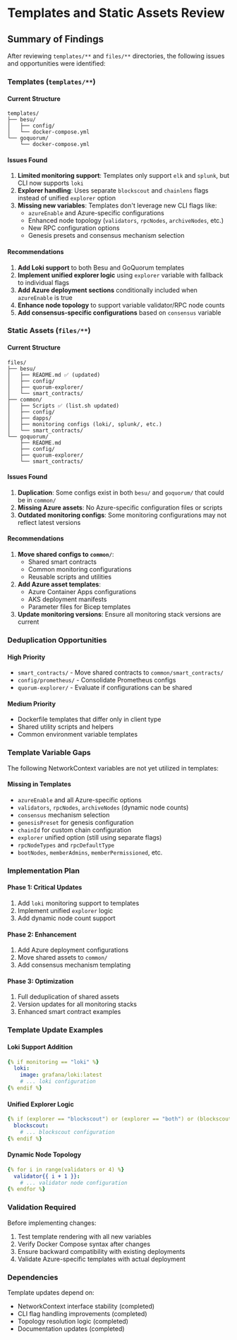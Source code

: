 # Templates and Static Assets Review

## Summary of Findings

After reviewing `templates/**` and `files/**` directories, the following issues and opportunities were identified:

### Templates (`templates/**`)

#### Current Structure
```
templates/
├── besu/
│   ├── config/
│   └── docker-compose.yml
└── goquorum/
    └── docker-compose.yml
```

#### Issues Found
1. **Limited monitoring support**: Templates only support `elk` and `splunk`, but CLI now supports `loki`
2. **Explorer handling**: Uses separate `blockscout` and `chainlens` flags instead of unified `explorer` option
3. **Missing new variables**: Templates don't leverage new CLI flags like:
   - `azureEnable` and Azure-specific configurations
   - Enhanced node topology (`validators`, `rpcNodes`, `archiveNodes`, etc.)
   - New RPC configuration options
   - Genesis presets and consensus mechanism selection

#### Recommendations
1. **Add Loki support** to both Besu and GoQuorum templates
2. **Implement unified explorer logic** using `explorer` variable with fallback to individual flags
3. **Add Azure deployment sections** conditionally included when `azureEnable` is true
4. **Enhance node topology** to support variable validator/RPC node counts
5. **Add consensus-specific configurations** based on `consensus` variable

### Static Assets (`files/**`)

#### Current Structure
```
files/
├── besu/
│   ├── README.md ✅ (updated)
│   ├── config/
│   ├── quorum-explorer/
│   └── smart_contracts/
├── common/ 
│   ├── Scripts ✅ (list.sh updated)
│   ├── config/
│   ├── dapps/
│   ├── monitoring configs (loki/, splunk/, etc.)
│   └── smart_contracts/
└── goquorum/
    ├── README.md
    ├── config/ 
    ├── quorum-explorer/
    └── smart_contracts/
```

#### Issues Found
1. **Duplication**: Some configs exist in both `besu/` and `goquorum/` that could be in `common/`
2. **Missing Azure assets**: No Azure-specific configuration files or scripts
3. **Outdated monitoring configs**: Some monitoring configurations may not reflect latest versions

#### Recommendations  
1. **Move shared configs to `common/`**: 
   - Shared smart contracts
   - Common monitoring configurations
   - Reusable scripts and utilities
2. **Add Azure asset templates**:
   - Azure Container Apps configurations
   - AKS deployment manifests  
   - Parameter files for Bicep templates
3. **Update monitoring versions**: Ensure all monitoring stack versions are current

### Deduplication Opportunities

#### High Priority
- `smart_contracts/` - Move shared contracts to `common/smart_contracts/`
- `config/prometheus/` - Consolidate Prometheus configs
- `quorum-explorer/` - Evaluate if configurations can be shared

#### Medium Priority  
- Dockerfile templates that differ only in client type
- Shared utility scripts and helpers
- Common environment variable templates

### Template Variable Gaps

The following NetworkContext variables are not yet utilized in templates:

#### Missing in Templates
- `azureEnable` and all Azure-specific options
- `validators`, `rpcNodes`, `archiveNodes` (dynamic node counts)
- `consensus` mechanism selection
- `genesisPreset` for genesis configuration
- `chainId` for custom chain configuration
- `explorer` unified option (still using separate flags)
- `rpcNodeTypes` and `rpcDefaultType`
- `bootNodes`, `memberAdmins`, `memberPermissioned`, etc.

### Implementation Plan

#### Phase 1: Critical Updates
1. Add `loki` monitoring support to templates
2. Implement unified `explorer` logic
3. Add dynamic node count support

#### Phase 2: Enhancement
1. Add Azure deployment configurations
2. Move shared assets to `common/`
3. Add consensus mechanism templating

#### Phase 3: Optimization
1. Full deduplication of shared assets
2. Version updates for all monitoring stacks
3. Enhanced smart contract examples

### Template Update Examples

#### Loki Support Addition
```yaml
{% if monitoring == "loki" %}
  loki:
    image: grafana/loki:latest
    # ... loki configuration
{% endif %}
```

#### Unified Explorer Logic
```yaml
{% if (explorer == "blockscout") or (explorer == "both") or (blockscout and not explorer) %}
  blockscout:
    # ... blockscout configuration  
{% endif %}
```

#### Dynamic Node Topology
```yaml
{% for i in range(validators or 4) %}
  validator{{ i + 1 }}:
    # ... validator node configuration
{% endfor %}
```

### Validation Required

Before implementing changes:
1. Test template rendering with all new variables
2. Verify Docker Compose syntax after changes
3. Ensure backward compatibility with existing deployments
4. Validate Azure-specific templates with actual deployment

### Dependencies

Template updates depend on:
- NetworkContext interface stability (completed)
- CLI flag handling improvements (completed) 
- Topology resolution logic (completed)
- Documentation updates (completed)